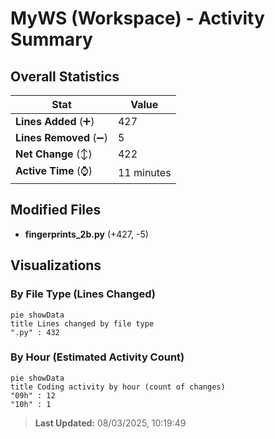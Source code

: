 # MyWS (Workspace) - Activity Summary 

## Overall Statistics

| Stat                   | Value                                                             |
| ---------------------- | ----------------------------------------------------------------- |
| **Lines Added** (➕)   | 427                                          |
| **Lines Removed** (➖) | 5                                        |
| **Net Change** (↕)    | 422                |
| **Active Time** (⌚)   | 11 minutes |


## Modified Files
- **fingerprints_2b.py** (+427, -5)

## Visualizations

### By File Type (Lines Changed)

```mermaid
pie showData
title Lines changed by file type
".py" : 432
```

### By Hour (Estimated Activity Count)

```mermaid
pie showData
title Coding activity by hour (count of changes)
"09h" : 12
"10h" : 1
```


> **Last Updated:** 08/03/2025, 10:19:49